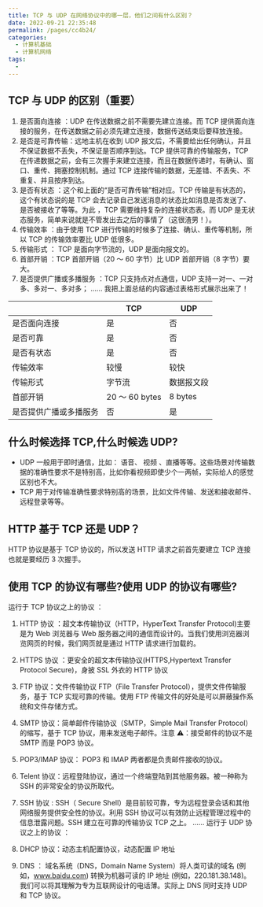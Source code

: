 ```yaml
---
title: TCP 与 UDP 在网络协议中的哪一层，他们之间有什么区别？
date: 2022-09-21 22:35:48
permalink: /pages/cc4b24/
categories:
  - 计算机基础
  - 计算机网络
tags:
  - 
---
```

## TCP 与 UDP 的区别（重要）

1. 是否面向连接 ：UDP 在传送数据之前不需要先建立连接。而 TCP 提供面向连接的服务，在传送数据之前必须先建立连接，数据传送结束后要释放连接。
2. 是否是可靠传输：远地主机在收到 UDP 报文后，不需要给出任何确认，并且不保证数据不丢失，不保证是否顺序到达。TCP 提供可靠的传输服务，TCP 在传递数据之前，会有三次握手来建立连接，而且在数据传递时，有确认、窗口、重传、拥塞控制机制。通过 TCP 连接传输的数据，无差错、不丢失、不重复、并且按序到达。
3. 是否有状态 ：这个和上面的“是否可靠传输”相对应。TCP 传输是有状态的，这个有状态说的是 TCP 会去记录自己发送消息的状态比如消息是否发送了、是否被接收了等等。为此 ，TCP 需要维持复杂的连接状态表。而 UDP 是无状态服务，简单来说就是不管发出去之后的事情了（这很渣男！）。
4. 传输效率 ：由于使用 TCP 进行传输的时候多了连接、确认、重传等机制，所以 TCP 的传输效率要比 UDP 低很多。
5. 传输形式 ： TCP 是面向字节流的，UDP 是面向报文的。
6. 首部开销 ：TCP 首部开销（20 ～ 60 字节）比 UDP 首部开销（8 字节）要大。
7. 是否提供广播或多播服务 ：TCP 只支持点对点通信，UDP 支持一对一、一对多、多对一、多对多；
......
我把上面总结的内容通过表格形式展示出来了！

||TCP|	UDP|
|---|---|---|
|是否面向连接	|是|	否|
|是否可靠	|是	|否|
|是否有状态	|是	|否|
|传输效率|	较慢	|较快|
|传输形式	|字节流|	数据报文段|
|首部开销	|20 ～ 60 bytes|	8 bytes|
|是否提供广播或多播服务	|否	|是|
## 什么时候选择 TCP,什么时候选 UDP?
* UDP 一般用于即时通信，比如： 语音、 视频 、直播等等。这些场景对传输数据的准确性要求不是特别高，比如你看视频即使少个一两帧，实际给人的感觉区别也不大。
* TCP 用于对传输准确性要求特别高的场景，比如文件传输、发送和接收邮件、远程登录等等。
## HTTP 基于 TCP 还是 UDP？
HTTP 协议是基于 TCP 协议的，所以发送 HTTP 请求之前首先要建立 TCP 连接也就是要经历 3 次握手。

## 使用 TCP 的协议有哪些?使用 UDP 的协议有哪些?
运行于 TCP 协议之上的协议 ：

1. HTTP 协议 ：超文本传输协议（HTTP，HyperText Transfer Protocol)主要是为 Web 浏览器与 Web 服务器之间的通信而设计的。当我们使用浏览器浏览网页的时候，我们网页就是通过 HTTP 请求进行加载的。
2. HTTPS 协议 ：更安全的超文本传输协议(HTTPS,Hypertext Transfer Protocol Secure)，身披 SSL 外衣的 HTTP 协议
3. FTP 协议：文件传输协议 FTP（File Transfer Protocol），提供文件传输服务，基于 TCP 实现可靠的传输。使用 FTP 传输文件的好处是可以屏蔽操作系统和文件存储方式。
4. SMTP 协议：简单邮件传输协议（SMTP，Simple Mail Transfer Protocol）的缩写，基于 TCP 协议，用来发送电子邮件。注意 ⚠️：接受邮件的协议不是 SMTP 而是 POP3 协议。
5. POP3/IMAP 协议： POP3 和 IMAP 两者都是负责邮件接收的协议。
6. Telent 协议：远程登陆协议，通过一个终端登陆到其他服务器。被一种称为 SSH 的非常安全的协议所取代。
7. SSH 协议 : SSH（ Secure Shell）是目前较可靠，专为远程登录会话和其他网络服务提供安全性的协议。利用 SSH 协议可以有效防止远程管理过程中的信息泄露问题。SSH 建立在可靠的传输协议 TCP 之上。
......
运行于 UDP 协议之上的协议 ：

1. DHCP 协议：动态主机配置协议，动态配置 IP 地址
2. DNS ： 域名系统（DNS，Domain Name System）将人类可读的域名 (例如，www.baidu.com) 转换为机器可读的 IP 地址 (例如，220.181.38.148)。 我们可以将其理解为专为互联网设计的电话薄。实际上 DNS 同时支持 UDP 和 TCP 协议。